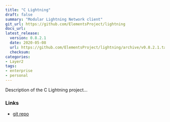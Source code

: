 ```yaml
---
title: "C Lightning"
draft: false
summary: "Modular Lightning Network client"
git_url: https://github.com/ElementsProject/lightning
docs_url: 
latest_release:
  version: 0.8.2.1
  date: 2020-05-08
  url: https://github.com/ElementsProject/lightning/archive/v0.8.2.1.tar.gz
  checksum: 
categories:
- Layer2
tags:
- enterprise
- personal
---
```


Description of the C Lightning project...

### Links
  - [git repo](https://github.com/ElementsProject/lightning)
